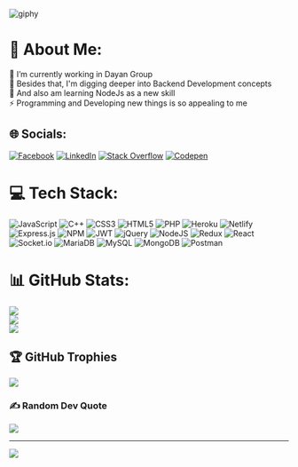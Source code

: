 ![giphy](https://github.com/AmirrezaSharifi-8/AmirrezaSharifi-8/assets/52145933/575d6bfc-9cfa-4414-af68-91044a30c064)

# 💫 About Me:
🔭 I’m currently working in Dayan Group<br>🌱 Besides that, I'm digging deeper into Backend Development concepts<br>🤖 And also am learning NodeJs as a new skill<br>⚡ Programming and Developing new things is so appealing to me


## 🌐 Socials:
[![Facebook](https://img.shields.io/badge/Facebook-%231877F2.svg?logo=Facebook&logoColor=white)](https://facebook.com/amirreza.sharifi.1213) [![LinkedIn](https://img.shields.io/badge/LinkedIn-%230077B5.svg?logo=linkedin&logoColor=white)](https://linkedin.com/in/amirreza-sharifi-48a51818a) [![Stack Overflow](https://img.shields.io/badge/-Stackoverflow-FE7A16?logo=stack-overflow&logoColor=white)](https://stackoverflow.com/users/11732020/amirreza) [![Codepen](https://img.shields.io/badge/Codepen-000000?style=for-the-badge&logo=codepen&logoColor=white)](https://codepen.io/amirrezasharifi-8) 

# 💻 Tech Stack:
![JavaScript](https://img.shields.io/badge/javascript-%23323330.svg?style=for-the-badge&logo=javascript&logoColor=%23F7DF1E) ![C++](https://img.shields.io/badge/c++-%2300599C.svg?style=for-the-badge&logo=c%2B%2B&logoColor=white) ![CSS3](https://img.shields.io/badge/css3-%231572B6.svg?style=for-the-badge&logo=css3&logoColor=white) ![HTML5](https://img.shields.io/badge/html5-%23E34F26.svg?style=for-the-badge&logo=html5&logoColor=white) ![PHP](https://img.shields.io/badge/php-%23777BB4.svg?style=for-the-badge&logo=php&logoColor=white) ![Heroku](https://img.shields.io/badge/heroku-%23430098.svg?style=for-the-badge&logo=heroku&logoColor=white) ![Netlify](https://img.shields.io/badge/netlify-%23000000.svg?style=for-the-badge&logo=netlify&logoColor=#00C7B7) ![Express.js](https://img.shields.io/badge/express.js-%23404d59.svg?style=for-the-badge&logo=express&logoColor=%2361DAFB) ![NPM](https://img.shields.io/badge/NPM-%23000000.svg?style=for-the-badge&logo=npm&logoColor=white) ![JWT](https://img.shields.io/badge/JWT-black?style=for-the-badge&logo=JSON%20web%20tokens) ![jQuery](https://img.shields.io/badge/jquery-%230769AD.svg?style=for-the-badge&logo=jquery&logoColor=white) ![NodeJS](https://img.shields.io/badge/node.js-6DA55F?style=for-the-badge&logo=node.js&logoColor=white) ![Redux](https://img.shields.io/badge/redux-%23593d88.svg?style=for-the-badge&logo=redux&logoColor=white) ![React](https://img.shields.io/badge/react-%2320232a.svg?style=for-the-badge&logo=react&logoColor=%2361DAFB) ![Socket.io](https://img.shields.io/badge/Socket.io-black?style=for-the-badge&logo=socket.io&badgeColor=010101) ![MariaDB](https://img.shields.io/badge/MariaDB-003545?style=for-the-badge&logo=mariadb&logoColor=white) ![MySQL](https://img.shields.io/badge/mysql-%2300f.svg?style=for-the-badge&logo=mysql&logoColor=white) ![MongoDB](https://img.shields.io/badge/MongoDB-%234ea94b.svg?style=for-the-badge&logo=mongodb&logoColor=white) ![Postman](https://img.shields.io/badge/Postman-FF6C37?style=for-the-badge&logo=postman&logoColor=white)
# 📊 GitHub Stats:
![](https://github-readme-stats.vercel.app/api?username=AmirrezaSharifi-8&theme=gotham&hide_border=true&include_all_commits=false&count_private=false)<br/>
![](https://github-readme-streak-stats.herokuapp.com/?user=AmirrezaSharifi-8&theme=gotham&hide_border=true)<br/>
![](https://github-readme-stats.vercel.app/api/top-langs/?username=AmirrezaSharifi-8&theme=gotham&hide_border=true&include_all_commits=false&count_private=false&layout=compact)

## 🏆 GitHub Trophies
![](https://github-profile-trophy.vercel.app/?username=AmirrezaSharifi-8&theme=darkhub&no-frame=true&no-bg=false&margin-w=4)

### ✍️ Random Dev Quote
![](https://quotes-github-readme.vercel.app/api?type=vetical&theme=dark)

---
[![](https://visitcount.itsvg.in/api?id=AmirrezaSharifi-8&icon=5&color=0)](https://visitcount.itsvg.in)

<!-- Proudly created with GPRM ( https://gprm.itsvg.in ) -->

